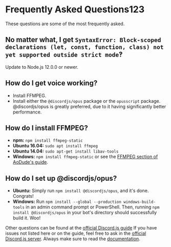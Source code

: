 # Frequently Asked Questions123

These questions are some of the most frequently asked.

## No matter what, I get `SyntaxError: Block-scoped declarations (let, const, function, class) not yet supported outside strict mode`‽

Update to Node.js 12.0.0 or newer.

## How do I get voice working?

- Install FFMPEG.
- Install either the `@discordjs/opus` package or the `opusscript` package.
  @discordjs/opus is greatly preferred, due to it having significantly better performance.

## How do I install FFMPEG?

- **npm:** `npm install ffmpeg-static`
- **Ubuntu 16.04:** `sudo apt install ffmpeg`
- **Ubuntu 14.04:** `sudo apt-get install libav-tools`
- **Windows:** `npm install ffmpeg-static` or see the [FFMPEG section of AoDude's guide](https://github.com/bdistin/OhGodMusicBot/blob/master/README.md#download-ffmpeg).

## How do I set up @discordjs/opus?

- **Ubuntu:** Simply run `npm install @discordjs/opus`, and it's done. Congrats!
- **Windows:** Run `npm install --global --production windows-build-tools` in an admin command prompt or PowerShell.
  Then, running `npm install @discordjs/opus` in your bot's directory should successfully build it. Woo!

Other questions can be found at the [official Discord.js guide](https://discordjs.guide/popular-topics/common-questions.html)
If you have issues not listed here or on the guide, feel free to ask in the [official Discord.js server](https://discord.gg/bRCvFy9).
Always make sure to read the [documentation](https://discord.js.org/#/docs/main/stable/general/welcome).
